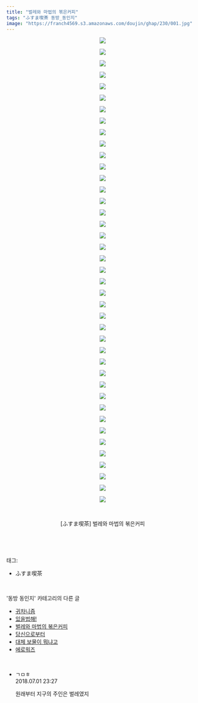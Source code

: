 ```yaml
---
title: "벌레와 마법의 볶은커피"
tags: "ふすま喫茶 동방_동인지"
image: "https://franch4569.s3.amazonaws.com/doujin/ghap/230/001.jpg"
---
```

<div class="article">
<p style="text-align: center; clear: none; float: none;"><img src="{{ site.imgserver2 }}/ghap/230/001.jpg"/></p>
<p style="text-align: center; clear: none; float: none;"><img src="{{ site.imgserver2 }}/ghap/230/002.jpg"/></p>
<p style="text-align: center; clear: none; float: none;"><img src="{{ site.imgserver2 }}/ghap/230/003.jpg"/></p>
<p style="text-align: center; clear: none; float: none;"><img src="{{ site.imgserver2 }}/ghap/230/004.jpg"/></p>
<p style="text-align: center; clear: none; float: none;"><img src="{{ site.imgserver2 }}/ghap/230/005.jpg"/></p>
<p style="text-align: center; clear: none; float: none;"><img src="{{ site.imgserver2 }}/ghap/230/006.jpg"/></p>
<p style="text-align: center; clear: none; float: none;"><img src="{{ site.imgserver2 }}/ghap/230/007.jpg"/></p>
<p style="text-align: center; clear: none; float: none;"><img src="{{ site.imgserver2 }}/ghap/230/008.jpg"/></p>
<p style="text-align: center; clear: none; float: none;"><img src="{{ site.imgserver2 }}/ghap/230/009.jpg"/></p>
<p style="text-align: center; clear: none; float: none;"><img src="{{ site.imgserver2 }}/ghap/230/010.jpg"/></p>
<p style="text-align: center; clear: none; float: none;"><img src="{{ site.imgserver2 }}/ghap/230/011.jpg"/></p>
<p style="text-align: center; clear: none; float: none;"><img src="{{ site.imgserver2 }}/ghap/230/012.jpg"/></p>
<p style="text-align: center; clear: none; float: none;"><img src="{{ site.imgserver2 }}/ghap/230/013.jpg"/></p>
<p style="text-align: center; clear: none; float: none;"><img src="{{ site.imgserver2 }}/ghap/230/014.jpg"/></p>
<p style="text-align: center; clear: none; float: none;"><img src="{{ site.imgserver2 }}/ghap/230/015.jpg"/></p>
<p style="text-align: center; clear: none; float: none;"><img src="{{ site.imgserver2 }}/ghap/230/016.jpg"/></p>
<p style="text-align: center; clear: none; float: none;"><img src="{{ site.imgserver2 }}/ghap/230/017.jpg"/></p>
<p style="text-align: center; clear: none; float: none;"><img src="{{ site.imgserver2 }}/ghap/230/018.jpg"/></p>
<p style="text-align: center; clear: none; float: none;"><img src="{{ site.imgserver2 }}/ghap/230/019.jpg"/></p>
<p style="text-align: center; clear: none; float: none;"><img src="{{ site.imgserver2 }}/ghap/230/020.jpg"/></p>
<p style="text-align: center; clear: none; float: none;"><img src="{{ site.imgserver2 }}/ghap/230/021.jpg"/></p>
<p style="text-align: center; clear: none; float: none;"><img src="{{ site.imgserver2 }}/ghap/230/022.jpg"/></p>
<p style="text-align: center; clear: none; float: none;"><img src="{{ site.imgserver2 }}/ghap/230/023.jpg"/></p>
<p style="text-align: center; clear: none; float: none;"><img src="{{ site.imgserver2 }}/ghap/230/024.jpg"/></p>
<p style="text-align: center; clear: none; float: none;"><img src="{{ site.imgserver2 }}/ghap/230/025.jpg"/></p>
<p style="text-align: center; clear: none; float: none;"><img src="{{ site.imgserver2 }}/ghap/230/026.jpg"/></p>
<p style="text-align: center; clear: none; float: none;"><img src="{{ site.imgserver2 }}/ghap/230/027.jpg"/></p>
<p style="text-align: center; clear: none; float: none;"><img src="{{ site.imgserver2 }}/ghap/230/028.jpg"/></p>
<p style="text-align: center; clear: none; float: none;"><img src="{{ site.imgserver2 }}/ghap/230/029.jpg"/></p>
<p style="text-align: center; clear: none; float: none;"><img src="{{ site.imgserver2 }}/ghap/230/030.jpg"/></p>
<p style="text-align: center; clear: none; float: none;"><img src="{{ site.imgserver2 }}/ghap/230/031.jpg"/></p>
<p style="text-align: center; clear: none; float: none;"><img src="{{ site.imgserver2 }}/ghap/230/032.jpg"/></p>
<p style="text-align: center; clear: none; float: none;"><img src="{{ site.imgserver2 }}/ghap/230/033.jpg"/></p>
<p style="text-align: center; clear: none; float: none;"><img src="{{ site.imgserver2 }}/ghap/230/034.jpg"/></p>
<p style="text-align: center; clear: none; float: none;"><img src="{{ site.imgserver2 }}/ghap/230/035.jpg"/></p>
<p style="text-align: center; clear: none; float: none;"><img src="{{ site.imgserver2 }}/ghap/230/036.jpg"/></p>
<p style="text-align: center; clear: none; float: none;"><img src="{{ site.imgserver2 }}/ghap/230/037.jpg"/></p>
<p style="text-align: center; clear: none; float: none;"><img src="{{ site.imgserver2 }}/ghap/230/038.jpg"/></p>
<p style="text-align: center; clear: none; float: none;"><img src="{{ site.imgserver2 }}/ghap/230/039.jpg"/></p>
<p style="text-align: center; clear: none; float: none;"><img src="{{ site.imgserver2 }}/ghap/230/040.jpg"/></p>
<p style="text-align: center; clear: none; float: none;"><img src="{{ site.imgserver2 }}/ghap/230/041.jpg"/></p>
<p style="text-align: center; clear: none; float: none;"><br/></p>
<p style="text-align: center; clear: none; float: none;">[ふすま喫茶] 벌레와 마법의 볶은커피</p>
<p><br/></p>
</div><br/>
<div class="tagTrail">
<p>태그: </p>
<ul>
<li>ふすま喫茶</li>
</ul>
</div><br/>
<div class="another">
<p>'동방 동인지' 카테고리의 다른 글</p>
<ul>
<li><a href="/ghap_232">귀차니즘</a></li>
<li><a href="/ghap_231">있을법해!</a></li>
<li><a href="/ghap_230">벌레와 마법의 볶은커피</a></li>
<li><a href="/ghap_229">당신으로부터</a></li>
<li><a href="/ghap_227">대체 보물이 뭐냐고</a></li>
<li><a href="/ghap_226">에로워즈</a></li>
</ul>
</div><br/>
<div class="cb_module cb_fluid">
<div class="cb_wrt cb_profile">
<div class="comment">
<ul>
<li class="cb_thumb_off" id="comment15279447">
<div class="cb_comment_area">
<div class="cb_info_area">
<div class="cb_section">
<span class="cb_nick_name">ㄱㅁㅎ</span>
</div>
<div class="cb_section">
<span class="cb_date">2018.07.01 23:27 </span>
</div>
</div>
<div class="cb_dsc_comment">
<p class="cb_dsc">
											원래부터 지구의 주인은 벌레였지
										</p>
</div>
</div></li>
</ul>
</div>
</div><!-- commentList close -->
</div><br/>
